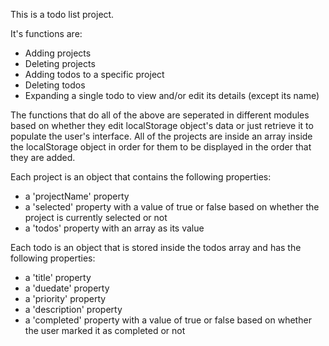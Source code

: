 This is a todo list project.

It's functions are:

- Adding projects
- Deleting projects
- Adding todos to a specific project
- Deleting todos
- Expanding a single todo to view and/or edit its details (except its name)

The functions that do all of the above are seperated in different modules based on whether they edit localStorage object's data or just retrieve it to populate the user's interface.
All of the projects are inside an array inside the localStorage object in order for them to be displayed in the order that they are added.

Each project is an object that contains the following properties:

- a 'projectName' property
- a 'selected' property with a value of true or false based on whether the project is currently selected or not
- a 'todos' property with an array as its value

Each todo is an object that is stored inside the todos array and has the following properties:

- a 'title' property
- a 'duedate' property
- a 'priority' property
- a 'description' property
- a 'completed' property with a value of true or false based on whether the user marked it as completed or not
